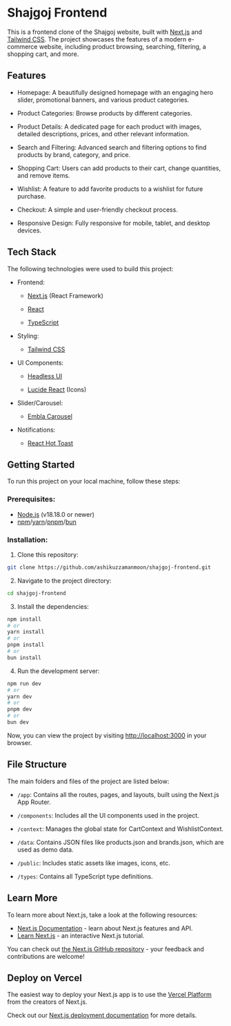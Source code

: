 # Shajgoj Frontend
This is a frontend clone of the Shajgoj website, built with [Next.js](https://nextjs.org) and [Tailwind CSS](https://tailwindcss.com/). The project showcases the features of a modern e-commerce website, including product browsing, searching, filtering, a shopping cart, and more.

## Features
- Homepage: A beautifully designed homepage with an engaging hero slider, promotional banners, and various product categories.

- Product Categories: Browse products by different categories.

- Product Details: A dedicated page for each product with images, detailed descriptions, prices, and other relevant information.

- Search and Filtering: Advanced search and filtering options to find products by brand, category, and price.

- Shopping Cart: Users can add products to their cart, change quantities, and remove items.

- Wishlist: A feature to add favorite products to a wishlist for future purchase.

- Checkout: A simple and user-friendly checkout process.

- Responsive Design: Fully responsive for mobile, tablet, and desktop devices.

## Tech Stack
The following technologies were used to build this project:
- Frontend:

    - [Next.js](https://nextjs.org/) (React Framework)

    - [React](https://react.dev/)

    - [TypeScript](https://www.typescriptlang.org/)

- Styling:

    - [Tailwind CSS](https://tailwindcss.com/)

- UI Components:

    - [Headless UI](https://headlessui.com/)

    - [Lucide React](https://lucide.dev/) (Icons)

- Slider/Carousel:

    - [Embla Carousel](https://www.embla-carousel.com/)

- Notifications:

    - [React Hot Toast](https://react-hot-toast.com/)
## Getting Started

To run this project on your local machine, follow these steps:

### Prerequisites:
- [Node.js](https://nodejs.org/en) (v18.18.0 or newer)
- [npm](https://www.npmjs.com/)/[yarn](https://yarnpkg.com/)/[pnpm](https://pnpm.io/)/[bun](https://bun.sh/)
### Installation:
1. Clone this repository:
```bash
git clone https://github.com/ashikuzzamanmoon/shajgoj-frontend.git
```
2. Navigate to the project directory:
```bash
cd shajgoj-frontend
```
3. Install the dependencies:
```bash
npm install
# or
yarn install
# or
pnpm install
# or
bun install
```
4. Run the development server:
```bash
npm run dev
# or
yarn dev
# or
pnpm dev
# or
bun dev
```

Now, you can view the project by visiting [http://localhost:3000](http://localhost:3000) in your browser.

## File Structure
The main folders and files of the project are listed below:

- `/app`: Contains all the routes, pages, and layouts, built using the Next.js App Router.

- `/components`: Includes all the UI components used in the project.

- `/context`: Manages the global state for CartContext and WishlistContext.

- `/data`: Contains JSON files like products.json and brands.json, which are used as demo data.

- `/public`: Includes static assets like images, icons, etc.

- `/types`: Contains all TypeScript type definitions.

## Learn More

To learn more about Next.js, take a look at the following resources:

- [Next.js Documentation](https://nextjs.org/docs) - learn about Next.js features and API.
- [Learn Next.js](https://nextjs.org/learn) - an interactive Next.js tutorial.

You can check out [the Next.js GitHub repository](https://github.com/vercel/next.js) - your feedback and contributions are welcome!

## Deploy on Vercel

The easiest way to deploy your Next.js app is to use the [Vercel Platform](https://vercel.com/new?utm_medium=default-template&filter=next.js&utm_source=create-next-app&utm_campaign=create-next-app-readme) from the creators of Next.js.

Check out our [Next.js deployment documentation](https://nextjs.org/docs/app/building-your-application/deploying) for more details.
